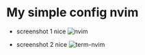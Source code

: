
# My simple config nvim
- screenshot 1 nice
![nvim](https://github.com/luisinhoLayme/neovim/assets/71614685/88641eb1-810c-4d32-9160-a58ae3cafa3b)

- screenshot 2 nice
![term-nvim](https://github.com/luisinhoLayme/neovim/assets/71614685/91c1ac80-4d1c-49c2-95f6-572fb34dddd8)
